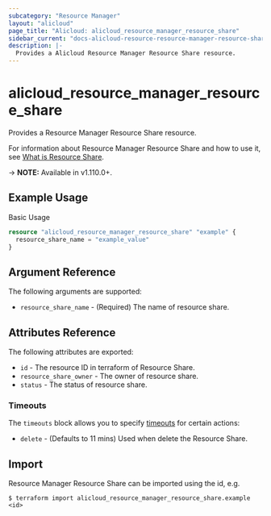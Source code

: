 ```yaml
---
subcategory: "Resource Manager"
layout: "alicloud"
page_title: "Alicloud: alicloud_resource_manager_resource_share"
sidebar_current: "docs-alicloud-resource-resource-manager-resource-share"
description: |-
  Provides a Alicloud Resource Manager Resource Share resource.
---
```


# alicloud\_resource\_manager\_resource\_share

Provides a Resource Manager Resource Share resource.

For information about Resource Manager Resource Share and how to use it, see [What is Resource Share](https://www.alibabacloud.com/help/en/doc-detail/94475.htm).

-> **NOTE:** Available in v1.110.0+.

## Example Usage

Basic Usage

```terraform
resource "alicloud_resource_manager_resource_share" "example" {
  resource_share_name = "example_value"
}

```

## Argument Reference

The following arguments are supported:

* `resource_share_name` - (Required) The name of resource share.

## Attributes Reference

The following attributes are exported:

* `id` - The resource ID in terraform of Resource Share.
* `resource_share_owner` - The owner of resource share.
* `status` - The status of resource share.

### Timeouts

The `timeouts` block allows you to specify [timeouts](https://www.terraform.io/docs/configuration-0-11/resources.html#timeouts) for certain actions:

* `delete` - (Defaults to 11 mins) Used when delete the Resource Share.

## Import

Resource Manager Resource Share can be imported using the id, e.g.

```
$ terraform import alicloud_resource_manager_resource_share.example <id>
```